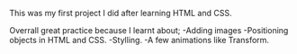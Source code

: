 This was my first project I did after learning HTML and CSS.

Overrall great practice because I learnt about;
-Adding images
-Positioning objects in HTML and CSS.
-Stylling.
-A few animations like Transform.
